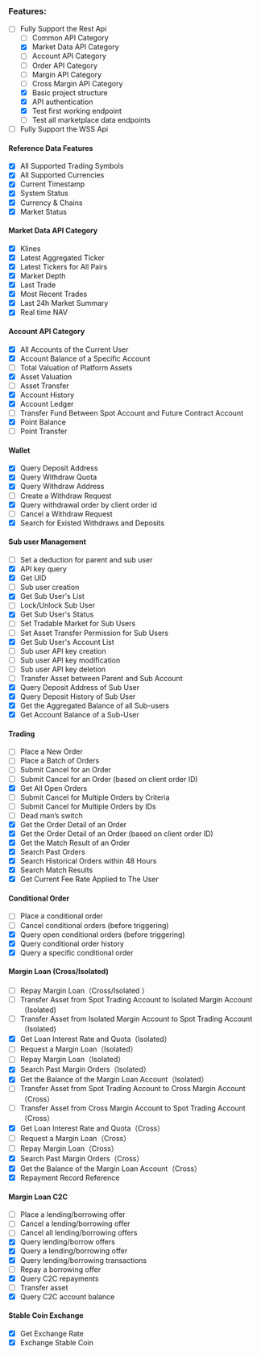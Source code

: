 

### Features:
  - [ ] Fully Support the Rest Api
    - [ ] Common API Category
    - [x] Market Data API Category
    - [ ] Account API Category
    - [ ] Order API Category
    - [ ] Margin API Category
    - [ ] Cross Margin API Category
    - [x] Basic project structure
    - [x] API authentication
    - [x] Test first working endpoint
    - [ ] Test all marketplace data endpoints
  - [ ] Fully Support the WSS Api

#### Reference Data Features
- [x] All Supported Trading Symbols
- [x] All Supported Currencies
- [x] Current Timestamp
- [x] System Status
- [x] Currency & Chains
- [x] Market Status

#### Market Data API Category
- [x] Klines
- [x] Latest Aggregated Ticker
- [x] Latest Tickers for All Pairs
- [x] Market Depth
- [x] Last Trade
- [x] Most Recent Trades
- [x] Last 24h Market Summary
- [x] Real time NAV

#### Account API Category
- [x] All Accounts of the Current User
- [x] Account Balance of a Specific Account
- [ ] Total Valuation of Platform Assets
- [x] Asset Valuation
- [ ] Asset Transfer
- [x] Account History
- [x] Account Ledger
- [ ] Transfer Fund Between Spot Account and Future Contract Account
- [x] Point Balance
- [ ] Point Transfer

#### Wallet
- [x] Query Deposit Address
- [x] Query Withdraw Quota
- [x] Query Withdraw Address
- [ ] Create a Withdraw Request
- [x] Query withdrawal order by client order id
- [ ] Cancel a Withdraw Request
- [x] Search for Existed Withdraws and Deposits

#### Sub user Management
- [ ] Set a deduction for parent and sub user
- [x] API key query
- [x] Get UID
- [ ] Sub user creation
- [x] Get Sub User's List
- [ ] Lock/Unlock Sub User
- [x] Get Sub User's Status
- [ ] Set Tradable Market for Sub Users
- [ ] Set Asset Transfer Permission for Sub Users
- [x] Get Sub User's Account List
- [ ] Sub user API key creation
- [ ] Sub user API key modification
- [ ] Sub user API key deletion
- [ ] Transfer Asset between Parent and Sub Account
- [x] Query Deposit Address of Sub User
- [x] Query Deposit History of Sub User
- [x] Get the Aggregated Balance of all Sub-users
- [x] Get Account Balance of a Sub-User

#### Trading
- [ ] Place a New Order
- [ ] Place a Batch of Orders
- [ ] Submit Cancel for an Order
- [ ] Submit Cancel for an Order (based on client order ID)
- [x] Get All Open Orders
- [ ] Submit Cancel for Multiple Orders by Criteria
- [ ] Submit Cancel for Multiple Orders by IDs
- [ ] Dead man’s switch
- [x] Get the Order Detail of an Order
- [x] Get the Order Detail of an Order (based on client order ID)
- [x] Get the Match Result of an Order
- [x] Search Past Orders
- [x] Search Historical Orders within 48 Hours
- [x] Search Match Results
- [x] Get Current Fee Rate Applied to The User

#### Conditional Order
- [ ] Place a conditional order
- [ ] Cancel conditional orders (before triggering)
- [x] Query open conditional orders (before triggering)
- [x] Query conditional order history
- [x] Query a specific conditional order

#### Margin Loan (Cross/Isolated)
- [ ] Repay Margin Loan（Cross/Isolated ）
- [ ] Transfer Asset from Spot Trading Account to Isolated Margin Account（Isolated)
- [ ] Transfer Asset from Isolated Margin Account to Spot Trading Account（Isolated)
- [x] Get Loan Interest Rate and Quota（Isolated）
- [ ] Request a Margin Loan（Isolated）
- [ ] Repay Margin Loan（Isolated）
- [x] Search Past Margin Orders（Isolated）
- [x] Get the Balance of the Margin Loan Account（Isolated）
- [ ] Transfer Asset from Spot Trading Account to Cross Margin Account（Cross）
- [ ] Transfer Asset from Cross Margin Account to Spot Trading Account（Cross）
- [x] Get Loan Interest Rate and Quota（Cross）
- [ ] Request a Margin Loan（Cross）
- [ ] Repay Margin Loan（Cross）
- [x] Search Past Margin Orders（Cross）
- [x] Get the Balance of the Margin Loan Account（Cross）
- [x] Repayment Record Reference

#### Margin Loan C2C
- [ ] Place a lending/borrowing offer
- [ ] Cancel a lending/borrowing offer
- [ ] Cancel all lending/borrowing offers
- [x] Query lending/borrow offers
- [x] Query a lending/borrowing offer
- [x] Query lending/borrowing transactions
- [ ] Repay a borrowing offer
- [x] Query C2C repayments
- [ ] Transfer asset
- [x] Query C2C account balance

#### Stable Coin Exchange
- [x] Get Exchange Rate
- [x] Exchange Stable Coin
